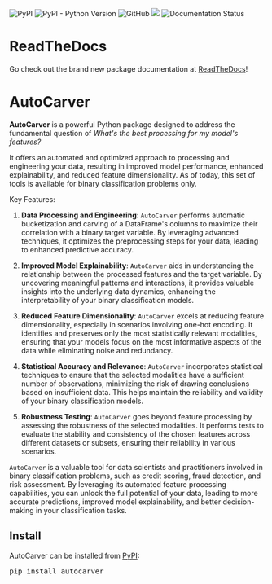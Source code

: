 </p>
<p align="left">
    <img alt="PyPI" src="https://img.shields.io/pypi/v/autocarver">
    <img alt="PyPI - Python Version" src="https://img.shields.io/pypi/pyversions/autocarver">
    <img alt="GitHub" src="https://img.shields.io/github/license/mdefrance/autocarver">
    <img src="https://github.com/mdefrance/AutoCarver/actions/workflows/pytest.yml/badge.svg">
    <img src='https://readthedocs.org/projects/autocarver/badge/?version=latest' alt='Documentation Status' />
</p>


# ReadTheDocs

Go check out the brand new package documentation at [ReadTheDocs](https://autocarver.readthedocs.io/en/latest/index.html)!

# AutoCarver

**AutoCarver** is a powerful Python package designed to address the fundamental question of *What's the best processing for my model's features?*

It offers an automated and optimized approach to processing and engineering your data, resulting in improved model performance, enhanced explainability, and reduced feature dimensionality.
As of today, this set of tools is available for binary classification problems only.

Key Features:

1. **Data Processing and Engineering**: ``AutoCarver`` performs automatic bucketization and carving of a DataFrame's columns to maximize their correlation with a binary target variable. By leveraging advanced techniques, it optimizes the preprocessing steps for your data, leading to enhanced predictive accuracy.

2. **Improved Model Explainability**: ``AutoCarver`` aids in understanding the relationship between the processed features and the target variable. By uncovering meaningful patterns and interactions, it provides valuable insights into the underlying data dynamics, enhancing the interpretability of your binary classification models.

3. **Reduced Feature Dimensionality**: ``AutoCarver`` excels at reducing feature dimensionality, especially in scenarios involving one-hot encoding. It identifies and preserves only the most statistically relevant modalities, ensuring that your models focus on the most informative aspects of the data while eliminating noise and redundancy.

4. **Statistical Accuracy and Relevance**: ``AutoCarver`` incorporates statistical techniques to ensure that the selected modalities have a sufficient number of observations, minimizing the risk of drawing conclusions based on insufficient data. This helps maintain the reliability and validity of your binary classification models.

5. **Robustness Testing**: ``AutoCarver`` goes beyond feature processing by assessing the robustness of the selected modalities. It performs tests to evaluate the stability and consistency of the chosen features across different datasets or subsets, ensuring their reliability in various scenarios.

``AutoCarver`` is a valuable tool for data scientists and practitioners involved in binary classification problems, such as credit scoring, fraud detection, and risk assessment. By leveraging its automated feature processing capabilities, you can unlock the full potential of your data, leading to more accurate predictions, improved model explainability, and better decision-making in your classification tasks.


## Install

AutoCarver can be installed from [PyPI](https://pypi.org/project/AutoCarver):

<pre>
pip install autocarver
</pre>

